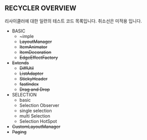 RECYCLER OVERVIEW
---
리사이클러에 대한 일련의 테스트 코드 목록입니다. 
취소선은 미적용 입니다.  

- BASIC
    - ~imple
    - ~~LayoutManager~~
    - ~~ItemAnimator~~
    - ~~ItemDecoration~~
    - ~~EdgeEffectFactory~~
- ~~Extends~~
    - ~~DiffUtil~~
    - ~~ListAdapter~~
    - ~~StickyHeader~~
    - ~~fastIndex~~
    - ~~Drag and Drop~~
- SELECTION 
    - basic
    - Selection Observer
    - single selection
    - multi Selection
    - Selection HotSpot
- ~~CustomLayoutManager~~
- ~~Paging~~

